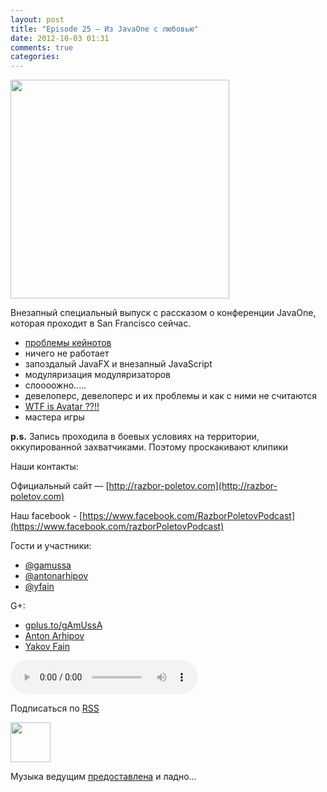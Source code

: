 ```yaml
---
layout: post
title: "Episode 25 — Из JavaOne с любовью"
date: 2012-10-03 01:31
comments: true
categories: 
---
```


<img border="0" width="350" height="350" src="http://s.rpod.ru/data/pictures/00/00/01/01/92/d53195496dbc96e45b93b99896e4b041.png"/>

<!-- topics goes here-->
Внезапный специальный выпуск с рассказом о конференции JavaOne, которая проходит в San Francisco сейчас.

- [проблемы кейнотов](http://yakovfain.com/2012/10/02/javaone-2012-the-keynotes/)
- ничего не работает
- запоздалый JavaFX и внезапный JavaScript
- модуляризация модуляризаторов
- слоооожно.....
- девелоперс, девелоперс и их проблемы и как с ними не считаются
- [WTF is Avatar ??!!](http://www.kai-waehner.de/blog/2012/10/02/avatar-as-alternative-for-java-server-faces-jsf-and-javafx-javaone-2012/)
- мастера игры

**p.s.** Запись проходила в боевых условиях на территории, оккупированной захватчиками. Поэтому проскакивают клипики

Наши контакты:

Официальный сайт — [http://razbor-poletov.com](http://razbor-poletov.com)

Наш facebook - [https://www.facebook.com/RazborPoletovPodcast](https://www.facebook.com/razborPoletovPodcast)

Гости и участники:

* [@gamussa](https://twitter.com/#!/gamussa)
* [@antonarhipov](https://twitter.com/antonarhipov)
* [@yfain](https://twitter.com/yfain)

G+:

 * [gplus.to/gAmUssA](http://gplus.to/gAmUssA) 
 * [Anton Arhipov](https://plus.google.com/105779776776467952201) 
 * [Yakov Fain](https://plus.google.com/116033097136007429330/posts)

<!-- player goes here-->
<audio controls="controls">
  <source src="http://razbor-poletov.rucast.net/media/razbor_25.mp3" type="audio/mp3" />
  Your browser does not support the audio tag.
</audio>

Подписаться по [RSS](http://feeds.feedburner.com/razbor-podcast)
<!-- habralink goes here-->

<!-- episode file link goes here-->
<a href="http://razbor-poletov.rucast.net/media/razbor_25.mp3" imageanchor="1" style="clear: left; margin-bottom: 1em; margin-left: auto; margin-right: 2em;"><img border="0" height="64" src="http://2.bp.blogspot.com/-qkfh8Q--dks/T0gixAMzuII/AAAAAAAAHD0/O5LbF3vvBNQ/s200/1330127522_mp3.png" width="64" /></a>

Музыка ведущим [предоставлена](http://www.audiobank.fm/single-music/27/111/More-And-Less/) и ладно...

